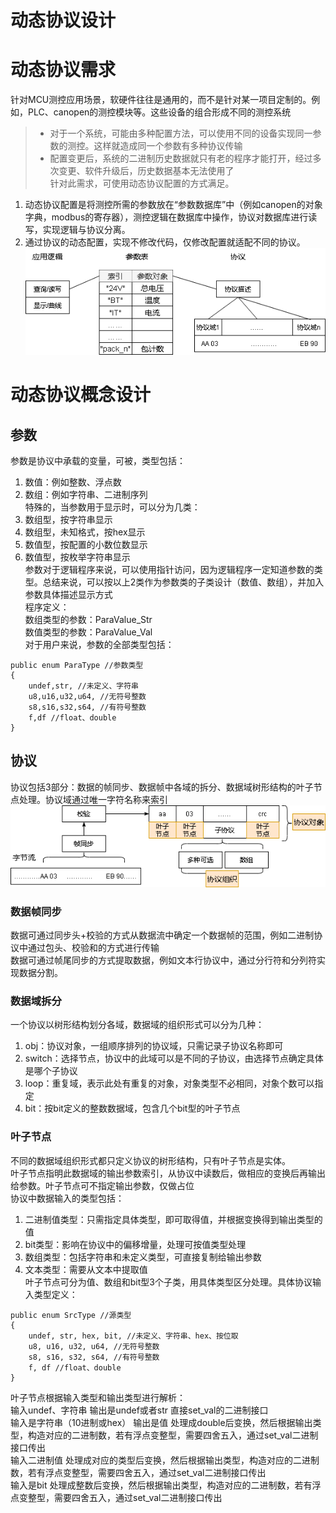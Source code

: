 动态协议设计  
======  
# 动态协议需求  
针对MCU测控应用场景，软硬件往往是通用的，而不是针对某一项目定制的。例如，PLC、canopen的测控模块等。这些设备的组合形成不同的测控系统  
> - 对于一个系统，可能由多种配置方法，可以使用不同的设备实现同一参数的测控。这样就造成同一个参数有多种协议传输  
> - 配置变更后，系统的二进制历史数据就只有老的程序才能打开，经过多次变更、软件升级后，历史数据基本无法使用了  
针对此需求，可使用动态协议配置的方式满足。  
1. 动态协议配置是将测控所需的参数放在“参数数据库”中（例如canopen的对象字典，modbus的寄存器），测控逻辑在数据库中操作，协议对数据库进行读写，实现逻辑与协议分离。  
2. 通过协议的动态配置，实现不修改代码，仅修改配置就适配不同的协议。  
![image](draft/动态协议框架.png)  
# 动态协议概念设计  
## 参数  
参数是协议中承载的变量，可被，类型包括：  
1. 数值：例如整数、浮点数  
2. 数组：例如字符串、二进制序列  
特殊的，当参数用于显示时，可以分为几类：  
1. 数组型，按字符串显示  
1. 数组型，未知格式，按hex显示  
1. 数值型，按配置的小数位数显示  
1. 数值型，按枚举字符串显示  
参数对于逻辑程序来说，可以使用指针访问，因为逻辑程序一定知道参数的类型。总结来说，可以按以上2类作为参数类的子类设计（数值、数组），并加入参数具体描述显示方式  
程序定义：  
数组类型的参数：ParaValue_Str  
数值类型的参数：ParaValue_Val  
对于用户来说，参数的全部类型包括：  
```  
public enum ParaType //参数类型
{
	undef,str, //未定义、字符串
	u8,u16,u32,u64, //无符号整数
	s8,s16,s32,s64, //有符号整数
	f,df //float、double
}
```  
## 协议  
协议包括3部分：数据的帧同步、数据帧中各域的拆分、数据域树形结构的叶子节点处理。协议域通过唯一字符名称来索引  
![image](draft/动态协议过程.png)  
### 数据帧同步  
数据可通过同步头+校验的方式从数据流中确定一个数据帧的范围，例如二进制协议中通过包头、校验和的方式进行传输  
数据可通过帧尾同步的方式提取数据，例如文本行协议中，通过分行符和分列符实现数据分割。  
### 数据域拆分  
一个协议以树形结构划分各域，数据域的组织形式可以分为几种：  
1. obj：协议对象，一组顺序排列的协议域，只需记录子协议名称即可  
2. switch：选择节点，协议中的此域可以是不同的子协议，由选择节点确定具体是哪个子协议  
3. loop：重复域，表示此处有重复的对象，对象类型不必相同，对象个数可以指定  
4. bit：按bit定义的整数数据域，包含几个bit型的叶子节点  
### 叶子节点  
不同的数据域组织形式都只定义协议的树形结构，只有叶子节点是实体。  
叶子节点指明此数据域的输出参数索引，从协议中读数后，做相应的变换后再输出给参数。叶子节点可不指定输出参数，仅做占位  
协议中数据输入的类型包括：  
1. 二进制值类型：只需指定具体类型，即可取得值，并根据变换得到输出类型的值  
2. bit类型：影响在协议中的偏移增量，处理可按值类型处理  
3. 数组类型：包括字符串和未定义类型，可直接复制给输出参数  
4. 文本类型：需要从文本中提取值  
叶子节点可分为值、数组和bit型3个子类，用具体类型区分处理。具体协议输入类型定义：  
```  
public enum SrcType //源类型
{
	undef, str, hex, bit, //未定义、字符串、hex、按位取
	u8, u16, u32, u64, //无符号整数
	s8, s16, s32, s64, //有符号整数
	f, df //float、double
}
```  
叶子节点根据输入类型和输出类型进行解析：  
输入undef、字符串 输出是undef或者str 直接set_val的二进制接口  
输入是字符串（10进制或hex） 输出是值 处理成double后变换，然后根据输出类型，构造对应的二进制数，若有浮点变整型，需要四舍五入，通过set_val二进制接口传出  
输入二进制值 处理成对应的类型后变换，然后根据输出类型，构造对应的二进制数，若有浮点变整型，需要四舍五入，通过set_val二进制接口传出  
输入是bit 处理成整数后变换，然后根据输出类型，构造对应的二进制数，若有浮点变整型，需要四舍五入，通过set_val二进制接口传出  